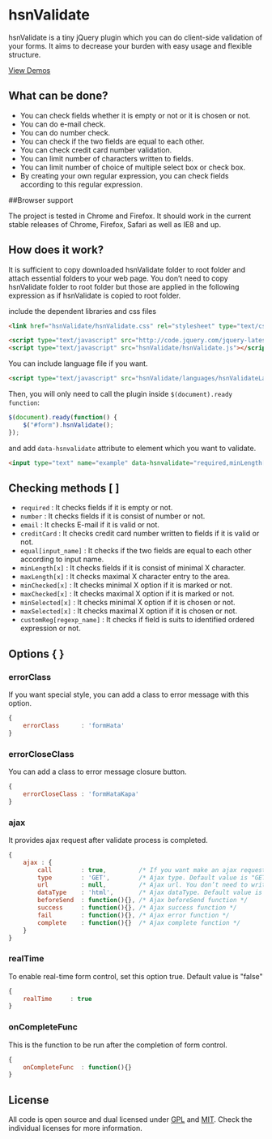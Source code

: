 # hsnValidate

hsnValidate is a tiny jQuery plugin which you can do client-side validation of your forms. It aims to decrease your burden with easy usage and flexible structure.

[View Demos](http://lab.hasanaydogdu.com/hsnValidate/#examples)

## What can be done?

* You can check fields whether it is empty or not or it is chosen or not.
* You can do e-mail check.
* You can do number check.
* You can check if the two fields are equal to each other.
* You can check credit card number validation.
* You can limit number of characters written to fields.
* You can limit number of choice of multiple select box or check box.
* By creating your own regular expression, you can check fields according to this regular expression.

##Browser support

The project is tested in Chrome and Firefox. It should work in the current stable releases of Chrome, Firefox, Safari as well as IE8 and up.

## How does it work?

It is sufficient to copy downloaded hsnValidate folder to root folder and attach essential folders to your web page. You don’t need to copy hsnValidate folder to root folder but those are applied in the following expression as if hsnValidate is copied to root folder.

include the dependent libraries and css files

```html
<link href="hsnValidate/hsnValidate.css" rel="stylesheet" type="text/css" media="screen" >

<script type="text/javascript" src="http://code.jquery.com/jquery-latest.min.js"></script>
<script type="text/javascript" src="hsnValidate/hsnValidate.js"></script>   
```

You can include language file if you want.

```html
<script type="text/javascript" src="hsnValidate/languages/hsnValidateLang-tr.js"></script>
```

Then, you will only need to call the plugin inside `$(document).ready function`:

```javascript
$(document).ready(function() {
    $("#form").hsnValidate();
});
```

and add `data-hsnvalidate` attribute to element which you want to validate.

```html
<input type="text" name="example" data-hsnvalidate="required,minLength[2],maxLength[3]" />
```

## Checking methods [ ]
- `required` : It checks fields if it is empty or not.
- `number` : It checks fields if it is consist of number or not.
- `email` : It checks E-mail if it is valid or not.
- `creditCard` : It checks credit card number written to fields if it is valid or not.
- `equal[input_name]` : It checks if the two fields are equal to each other according to input name.
- `minLength[x]` : It checks fields if it is consist of minimal X character.
- `maxLength[x]` : It checks maximal X character entry to the area.
- `minChecked[x]` : It checks minimal X option if it is marked or not.
- `maxChecked[x]` : It checks maximal X option if it is marked or not.
- `minSelected[x]` : It checks minimal X option if it is chosen or not.
- `maxSelected[x]` : It checks maximal X option if it is chosen or not.
- `customReg[regexp_name]` : It checks if field is suits to identified ordered expression or not.

## Options { }

### errorClass 

If you want special style, you can add a class to error message with this option.

```javascript
{
    errorClass      : 'formHata'
}
```

### errorCloseClass 

You can add a class to error message closure button.

```javascript
{
    errorCloseClass : 'formHataKapa'
}
```

### ajax

It provides ajax request after validate process is completed. 

```javascript
{
    ajax : {
        call        : true,         /* If you want make an ajax request set it true */
        type        : 'GET',        /* Ajax type. Default value is "GET" */
        url         : null,         /* Ajax url. You don’t need to write again here, if you wrote address which your form will be posted.  Plugin gets url information from action attribute. */
        dataType    : 'html',       /* Ajax dataType. Default value is "html" */
        beforeSend  : function(){}, /* Ajax beforeSend function */
        success     : function(){}, /* Ajax success function */
        fail        : function(){}, /* Ajax error function */
        complete    : function(){}  /* Ajax complete function */
    }
}
```

### realTime

To enable real-time form control, set this option true. Default value is "false"

```javascript
{
    realTime     : true
}
```

### onCompleteFunc

This is the function to be run after the completion of form control.

```javascript
{
    onCompleteFunc  : function(){}
}
```

## License
All code is open source and dual licensed under [GPL](http://www.gnu.org/licenses/gpl.txt) and [MIT](http://www.opensource.org/licenses/mit-license.php). Check the individual licenses for more information.